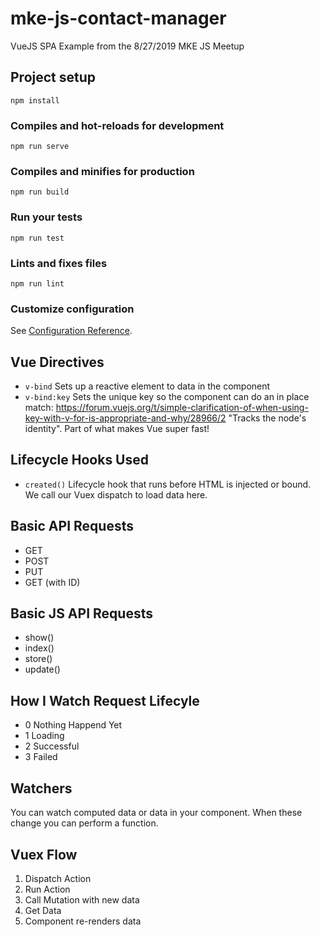 # mke-js-contact-manager
VueJS SPA Example from the 8/27/2019 MKE JS Meetup

## Project setup
```
npm install
```

### Compiles and hot-reloads for development
```
npm run serve
```

### Compiles and minifies for production
```
npm run build
```

### Run your tests
```
npm run test
```

### Lints and fixes files
```
npm run lint
```

### Customize configuration
See [Configuration Reference](https://cli.vuejs.org/config/).

## Vue Directives

- `v-bind` Sets up a reactive element to data in the component
- `v-bind:key` Sets the unique key so the component can do an in place match: https://forum.vuejs.org/t/simple-clarification-of-when-using-key-with-v-for-is-appropriate-and-why/28966/2 "Tracks the node's identity". Part of what makes Vue super fast!

## Lifecycle Hooks Used
- `created()` Lifecycle hook that runs before HTML is injected or bound. We call our Vuex dispatch to load data here.

## Basic API Requests
- GET
- POST
- PUT
- GET (with ID)

## Basic JS API Requests
- show()
- index()
- store()
- update()

## How I Watch Request Lifecyle
- 0 Nothing Happend Yet
- 1 Loading
- 2 Successful
- 3 Failed

## Watchers
You can watch computed data or data in your component. When these change you can perform a function.

## Vuex Flow
1. Dispatch Action
2. Run Action
3. Call Mutation with new data
4. Get Data
5. Component re-renders data
